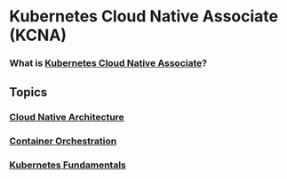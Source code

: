 # Kubernetes Cloud Native Associate (KCNA)
### What is [Kubernetes Cloud Native Associate](https://www.cncf.io/training/certification/kcna/)?


## Topics
### [Cloud Native Architecture](https://kevinsulatra.github.io/k8snotes/kcna_notes/cloud_native_architecture/cn_arch.html)
### [Container Orchestration](https://kevinsulatra.github.io/k8snotes/kcna_notes/container_orchestration/container_orchestration.html)
### [Kubernetes Fundamentals](https://kevinsulatra.github.io/k8snotes/kcna_notes/k8s_fundamentals/k8s_fundamentals.html)
